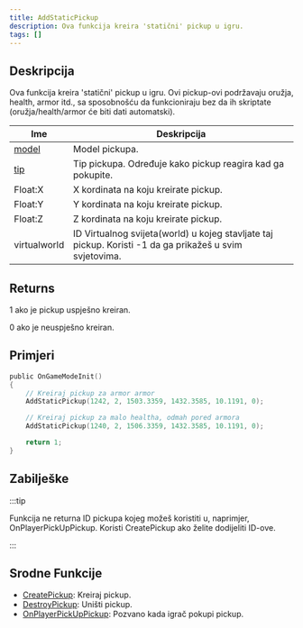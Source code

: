 ```yaml
---
title: AddStaticPickup
description: Ova funkcija kreira 'statični' pickup u igru.
tags: []
---
```


## Deskripcija

Ova funkcija kreira 'statični' pickup u igru. Ovi pickup-ovi podržavaju oružja, health, armor itd., sa sposobnošću da funkcioniraju bez da ih skriptate (oružja/health/armor će biti dati automatski).

| Ime                                | Deskripcija                                                                                             |
| ---------------------------------- | ------------------------------------------------------------------------------------------------------- |
| [model](../resources/pickupids.md) | Model pickupa.                                                                                          |
| [tip](../resources/pickuptypes.md) | Tip pickupa. Određuje kako pickup reagira kad ga pokupite.                                              |
| Float:X                            | X kordinata na koju kreirate pickup.                                                                    |
| Float:Y                            | Y kordinata na koju kreirate pickup.                                                                    |
| Float:Z                            | Z kordinata na koju kreirate pickup.                                                                    |
| virtualworld                       | ID Virtualnog svijeta(world) u kojeg stavljate taj pickup. Koristi -1 da ga prikažeš u svim svjetovima. |

## Returns

1 ako je pickup uspješno kreiran.

0 ako je neuspješno kreiran.

## Primjeri

```c
public OnGameModeInit()
{
    // Kreiraj pickup za armor armor
    AddStaticPickup(1242, 2, 1503.3359, 1432.3585, 10.1191, 0);

    // Kreiraj pickup za malo healtha, odmah pored armora
    AddStaticPickup(1240, 2, 1506.3359, 1432.3585, 10.1191, 0);

    return 1;
}
```

## Zabilješke

:::tip

Funkcija ne returna ID pickupa kojeg možeš koristiti u, naprimjer, OnPlayerPickUpPickup. Koristi CreatePickup ako želite dodijeliti ID-ove.

:::

## Srodne Funkcije

- [CreatePickup](CreatePickup.md): Kreiraj pickup.
- [DestroyPickup](DestroyPickup.md): Uništi pickup.
- [OnPlayerPickUpPickup](../callbacks/OnPlayerPickUpPickup.md): Pozvano kada igrač pokupi pickup.
